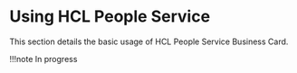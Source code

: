 # Using HCL People Service

This section details the basic usage of HCL People Service Business Card.

!!!note
    In progress
